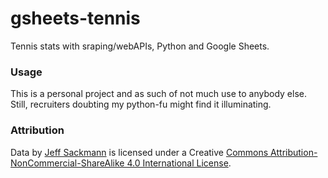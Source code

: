 # gsheets-tennis
Tennis stats with sraping/webAPIs, Python and Google Sheets.

### Usage

This is a personal project and as such of not much use to anybody else. Still, recruiters doubting 
my python-fu might find it illuminating.

### Attribution

Data by [Jeff Sackmann](https://github.com/JeffSackmann) is licensed under a Creative [Commons Attribution-NonCommercial-ShareAlike
    4.0 International License](https://creativecommons.org/licenses/by-nc-sa/4.0/).
